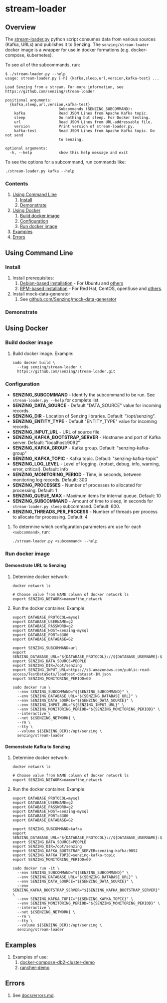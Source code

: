 # stream-loader

## Overview

The [stream-loader.py](stream-loader.py) python script consumes data from various sources (Kafka, URLs) and publishes it to Senzing.
The `senzing/stream-loader` docker image is a wrapper for use in docker formations (e.g. docker-compose, kubernetes).

To see all of the subcommands, run:

```console
$ ./stream-loader.py --help
usage: stream-loader.py [-h] {kafka,sleep,url,version,kafka-test} ...

Load Senzing from a stream. For more information, see
https://github.com/senzing/stream-loader

positional arguments:
  {kafka,sleep,url,version,kafka-test}
                        Subcommands (SENZING_SUBCOMMAND):
    kafka               Read JSON Lines from Apache Kafka topic.
    sleep               Do nothing but sleep. For Docker testing.
    url                 Read JSON Lines from URL-addressable file.
    version             Print version of stream-loader.py.
    kafka-test          Read JSON Lines from Apache Kafka topic. Do not send
                        to Senzing.

optional arguments:
  -h, --help            show this help message and exit
```

To see the options for a subcommand, run commands like:

```console
./stream-loader.py kafka --help
```

### Contents

1. [Using Command Line](#using-command-line)
    1. [Install](#install)
    1. [Demonstrate](#demonstrate)
1. [Using Docker](#using-docker)
    1. [Build docker image](#build-docker-image)
    1. [Configuration](#configuration)
    1. [Run docker image](#run-docker-image)
1. [Examples](#examples)
1. [Errors](errors)

## Using Command Line

### Install

1. Install prerequisites:
    1. [Debian-based installation](docs/debian-based-installation.md) - For Ubuntu and [others](https://en.wikipedia.org/wiki/List_of_Linux_distributions#Debian-based)
    1. [RPM-based installation](docs/rpm-based-installation.md) - For Red Hat, CentOS, openSuse and [others](https://en.wikipedia.org/wiki/List_of_Linux_distributions#RPM-based).
1. Install mock-data-generator
    1. See [github.com/Senzing/mock-data-generator](https://github.com/Senzing/mock-data-generator#using-command-line)

### Demonstrate

## Using Docker

### Build docker image

1. Build docker image. Example:

    ```console
    sudo docker build \
      --tag senzing/stream-loader \
      https://github.com/senzing/stream-loader.git
    ```

### Configuration

- **SENZING_SUBCOMMAND** -
  Identify the subcommand to be run. See `stream-loader.py --help` for complete list.
- **SENZING_DATA_SOURCE** -
  Default "DATA_SOURCE" value for incoming records.
- **SENZING_DIR** -
  Location of Senzing libraries. Default: "/opt/senzing".
- **SENZING_ENTITY_TYPE** -
  Default "ENTITY_TYPE" value for incoming records.
- **SENZING_INPUT_URL** -
  URL of source file.
- **SENZING_KAFKA_BOOTSTRAP_SERVER** -
  Hostname and port of Kafka server.  Default: "localhost:9092"
- **SENZING_KAFKA_GROUP** -
  Kafka group. Default: "senzing-kafka-group"
- **SENZING_KAFKA_TOPIC** -
  Kafka topic. Default: "senzing-kafka-topic"
- **SENZING_LOG_LEVEL** -
  Level of logging. {notset, debug, info, warning, error, critical}. Default: info
- **SENZING_MONITORING_PERIOD** -
  Time, in seconds, between monitoring log records. Default: 300
- **SENZING_PROCESSES** -
  Number of processes to allocated for processing. Default: 1
- **SENZING_QUEUE_MAX** -
  Maximum items for internal queue. Default: 10
- **SENZING_SUBCOMMAND** -
  Amount of time to sleep, in seconds for `stream-loader.py sleep` subcommand. Default: 600.
- **SENZING_THREADS_PER_PROCESS** -
  Number of threads per process to allocate for processing. Default: 4
  
1. To determine which configuration parameters are use for each `<subcommand>`, run:

    ```console
    ./stream-loader.py <subcommand> --help
    ```

### Run docker image

#### Demonstrate URL to Senzing

1. Determine docker network:

    ```console
    docker network ls

    # Choose value from NAME column of docker network ls
    export SENZING_NETWORK=nameofthe_network
    ```

1. Run the docker container. Example:

    ```console
    export DATABASE_PROTOCOL=mysql
    export DATABASE_USERNAME=g2
    export DATABASE_PASSWORD=g2
    export DATABASE_HOST=senzing-mysql
    export DATABASE_PORT=3306
    export DATABASE_DATABASE=G2

    export SENZING_SUBCOMMAND=url
    export SENZING_DATABASE_URL="${DATABASE_PROTOCOL}://${DATABASE_USERNAME}:${DATABASE_PASSWORD}@${DATABASE_HOST}:${DATABASE_PORT}/${DATABASE_DATABASE}"
    export SENZING_DATA_SOURCE=PEOPLE
    export SENZING_DIR=/opt/senzing
    export SENZING_INPUT_URL=https://s3.amazonaws.com/public-read-access/TestDataSets/loadtest-dataset-1M.json
    export SENZING_MONITORING_PERIOD=60

    sudo docker run \
      --env SENZING_SUBCOMMAND="${SENZING_SUBCOMMAND}" \
      --env SENZING_DATABASE_URL="${SENZING_DATABASE_URL}" \
      --env SENZING_DATA_SOURCE="${SENZING_DATA_SOURCE}" \
      --env SENZING_INPUT_URL="${SENZING_INPUT_URL}" \
      --env SENZING_MONITORING_PERIOD="${SENZING_MONITORING_PERIOD}" \
      --interactive \
      --net ${SENZING_NETWORK} \
      --rm \
      --tty \
      --volume ${SENZING_DIR}:/opt/senzing \
      senzing/stream-loader
    ```

#### Demonstrate Kafka to Senzing

1. Determine docker network:

    ```console
    docker network ls

    # Choose value from NAME column of docker network ls
    export SENZING_NETWORK=nameofthe_network
    ```

1. Run the docker container. Example:

    ```console
    export DATABASE_PROTOCOL=mysql
    export DATABASE_USERNAME=g2
    export DATABASE_PASSWORD=g2
    export DATABASE_HOST=senzing-mysql
    export DATABASE_PORT=3306
    export DATABASE_DATABASE=G2

    export SENZING_SUBCOMMAND=kafka
    export SENZING_DATABASE_URL="${DATABASE_PROTOCOL}://${DATABASE_USERNAME}:${DATABASE_PASSWORD}@${DATABASE_HOST}:${DATABASE_PORT}/${DATABASE_DATABASE}"
    export SENZING_DATA_SOURCE=PEOPLE
    export SENZING_DIR=/opt/senzing
    export SENZING_KAFKA_BOOTSTRAP_SERVER=senzing-kafka:9092
    export SENZING_KAFKA_TOPIC=senzing-kafka-topic
    export SENZING_MONITORING_PERIOD=60

    sudo docker run -it \
      --env SENZING_SUBCOMMAND="${SENZING_SUBCOMMAND}" \
      --env SENZING_DATABASE_URL="${SENZING_DATABASE_URL}" \
      --env SENZING_DATA_SOURCE="${SENZING_DATA_SOURCE}" \
      --env SENZING_KAFKA_BOOTSTRAP_SERVER="${SENZING_KAFKA_BOOTSTRAP_SERVER}" \
      --env SENZING_KAFKA_TOPIC="${SENZING_KAFKA_TOPIC}" \
      --env SENZING_MONITORING_PERIOD="${SENZING_MONITORING_PERIOD}" \
      --interactive \
      --net ${SENZING_NETWORK} \
      --rm \
      --tty \
      --volume ${SENZING_DIR}:/opt/senzing \
      senzing/stream-loader
    ```

## Examples

1. Examples of use:
    1. [docker-compose-db2-cluster-demo](https://github.com/Senzing/docker-compose-db2-cluster-demo)
    1. [rancher-demo](https://github.com/Senzing/rancher-demo/tree/master/docs/db2-cluster-demo.md)

## Errors

1. See [docs/errors.md](docs/errors.md).